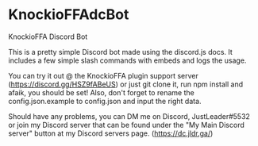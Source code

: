 # KnockioFFAdcBot
KnockioFFA Discord Bot

This is a pretty simple Discord bot made using the discord.js docs.
It includes a few simple slash commands with embeds and logs the usage.

You can try it out @ the KnockioFFA plugin support server (https://discord.gg/HSZ9fABeUS) or just git clone it, run npm install and afaik, you should be set!
Also, don't forget to rename the config.json.example to config.json and input the right data.

Should have any problems, you can DM me on Discord, JustLeader#5532 or join my Discord server that can be found under the "My Main Discord server" button at my Discord servers page. (https://dc.jldr.ga/)